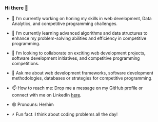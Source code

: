 ### Hi there 👋


* 🔭 I’m currently working on honing my skills in web development, Data Analytics, and competitive programming challenges.

* 🌱 I’m currently learning advanced algorithms and data structures to enhance my problem-solving abilities and efficiency in competitive programming.

* 👯 I’m looking to collaborate on exciting web development projects, software development initiatives, and competitive programming competitions.

* 💬 Ask me about web development frameworks, software development methodologies, databases or strategies for competitive programming.

* 📫 How to reach me: Drop me a message on my GitHub profile or connect with me on LinkedIn [here](https://www.linkedin.com/in/aditya-palande-256787273).

* 😄 Pronouns: He/him

* ⚡ Fun fact: I think about coding problems all the day!


